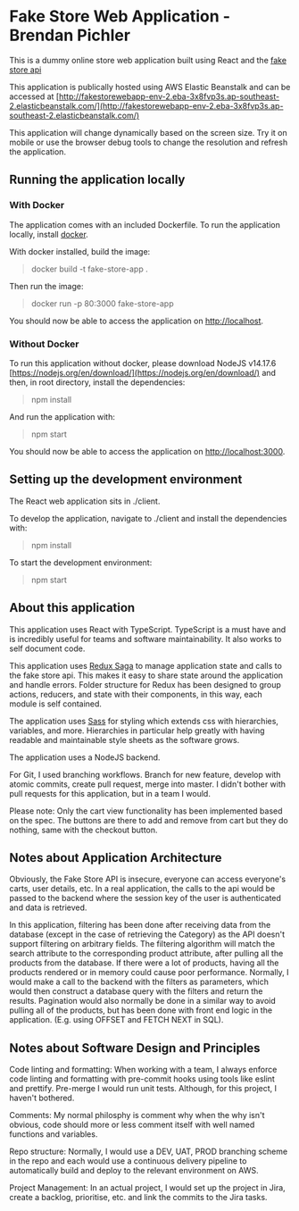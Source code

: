 # Fake Store Web Application - Brendan Pichler

This is a dummy online store web application built using React and the [fake store api](http://fakestoreapi.com/)

This application is publically hosted using AWS Elastic Beanstalk and can be accessed at [http://fakestorewebapp-env-2.eba-3x8fvp3s.ap-southeast-2.elasticbeanstalk.com/](http://fakestorewebapp-env-2.eba-3x8fvp3s.ap-southeast-2.elasticbeanstalk.com/)

This application will change dynamically based on the screen size. Try it on mobile or use the browser debug tools to change the resolution and refresh the application.

## Running the application locally

### With Docker

The application comes with an included Dockerfile. To run the application locally, install [docker](https://www.docker.com/).

With docker installed, build the image:

> docker build -t fake-store-app . 

Then run the image:

> docker run -p 80:3000 fake-store-app

You should now be able to access the application on [http://localhost](http://localhost).

### Without Docker

To run this application without docker, please download NodeJS v14.17.6 [https://nodejs.org/en/download/](https://nodejs.org/en/download/) and then, in root directory, install the dependencies:

> npm install

And run the application with:

> npm start

You should now be able to access the application on [http://localhost:3000](http://localhost:3000).

## Setting up the development environment

The React web application sits in ./client.

To develop the application, navigate to ./client and install the dependencies with:

> npm install

To start the development environment:

> npm start

## About this application

This application uses React with TypeScript. TypeScript is a must have and is incredibly useful for teams and software maintainability. It also works to self document code.

This application uses [Redux Saga](https://redux-saga.js.org/) to manage application state and calls to the fake store api. This makes it easy to share state around the application and handle errors. Folder structure for Redux has been designed to group actions, reducers, and state with their components, in this way, each module is self contained.

The application uses [Sass](https://sass-lang.com/) for styling which extends css with hierarchies, variables, and more. Hierarchies in particular help greatly with having readable and maintainable style sheets as the software grows.

The application uses a NodeJS backend.

For Git, I used branching workflows. Branch for new feature, develop with atomic commits, create pull request, merge into master. I didn't bother with pull requests for this application, but in a team I would.

Please note: Only the cart view functionality has been implemented based on the spec. The buttons are there to add and remove from cart but they do nothing, same with the checkout button.

## Notes about Application Architecture

Obviously, the Fake Store API is insecure, everyone can access everyone's carts, user details, etc. In a real application, the calls to the api would be passed to the backend where the session key of the user is authenticated and data is retrieved.

In this application, filtering has been done after receiving data from the database (except in the case of retrieving the Category) as the API doesn't support filtering on arbitrary fields. The filtering algorithm will match the search attribute to the corresponding product attribute, after pulling all the products from the database. If there were a lot of products, having all the products rendered or in memory could cause poor performance. Normally, I would make a call to the backend with the filters as parameters, which would then construct a database query with the filters and return the results. Pagination would also normally be done in a similar way to avoid pulling all of the products, but has been done with front end logic in the application. (E.g. using OFFSET and FETCH NEXT in SQL).

## Notes about Software Design and Principles

Code linting and formatting: When working with a team, I always enforce code linting and formatting with pre-commit hooks using tools like eslint and prettify. Pre-merge I would run unit tests. Although, for this project, I haven't bothered.

Comments: My normal philosphy is comment why when the why isn't obvious, code should more or less comment itself with well named functions and variables.

Repo structure: Normally, I would use a DEV, UAT, PROD branching scheme in the repo and each would use a continuous delivery pipeline to automatically build and deploy to the relevant environment on AWS.

Project Management: In an actual project, I would set up the project in Jira, create a backlog, prioritise, etc. and link the commits to the Jira tasks.
